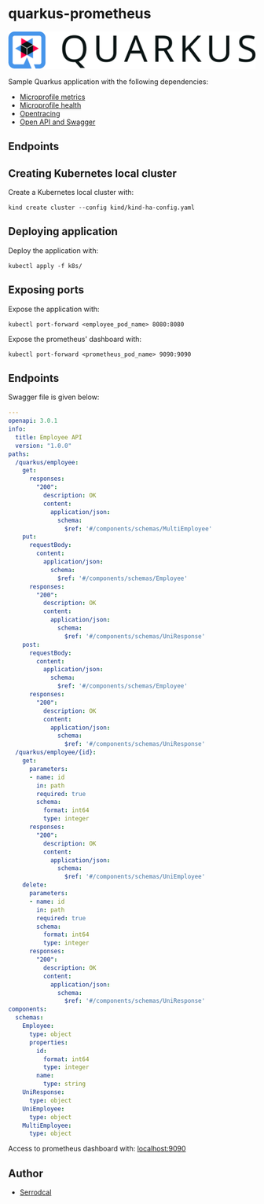 # quarkus-prometheus

![](/img/quarkus.png)

Sample Quarkus application with the following dependencies:

* [Microprofile metrics](https://quarkus.io/guides/microprofile-metrics)
* [Microprofile health](https://quarkus.io/guides/microprofile-health)
* [Opentracing](https://quarkus.io/guides/opentracing)
* [Open API and Swagger](https://quarkus.io/guides/openapi-swaggerui)

## Endpoints


## Creating Kubernetes local cluster

Create a Kubernetes local cluster with:
```
kind create cluster --config kind/kind-ha-config.yaml
```

## Deploying application

Deploy the application with:
```
kubectl apply -f k8s/
```

## Exposing ports

Expose the application with:
```
kubectl port-forward <employee_pod_name> 8080:8080
```

Expose the prometheus' dashboard with:
```
kubectl port-forward <prometheus_pod_name> 9090:9090
```

## Endpoints

Swagger file is given below:
```yaml
---
openapi: 3.0.1
info:
  title: Employee API
  version: "1.0.0"
paths:
  /quarkus/employee:
    get:
      responses:
        "200":
          description: OK
          content:
            application/json:
              schema:
                $ref: '#/components/schemas/MultiEmployee'
    put:
      requestBody:
        content:
          application/json:
            schema:
              $ref: '#/components/schemas/Employee'
      responses:
        "200":
          description: OK
          content:
            application/json:
              schema:
                $ref: '#/components/schemas/UniResponse'
    post:
      requestBody:
        content:
          application/json:
            schema:
              $ref: '#/components/schemas/Employee'
      responses:
        "200":
          description: OK
          content:
            application/json:
              schema:
                $ref: '#/components/schemas/UniResponse'
  /quarkus/employee/{id}:
    get:
      parameters:
      - name: id
        in: path
        required: true
        schema:
          format: int64
          type: integer
      responses:
        "200":
          description: OK
          content:
            application/json:
              schema:
                $ref: '#/components/schemas/UniEmployee'
    delete:
      parameters:
      - name: id
        in: path
        required: true
        schema:
          format: int64
          type: integer
      responses:
        "200":
          description: OK
          content:
            application/json:
              schema:
                $ref: '#/components/schemas/UniResponse'
components:
  schemas:
    Employee:
      type: object
      properties:
        id:
          format: int64
          type: integer
        name:
          type: string
    UniResponse:
      type: object
    UniEmployee:
      type: object
    MultiEmployee:
      type: object
```

Access to prometheus dashboard with: [localhost:9090](http:/localhost:9090)

## Author

* [Serrodcal](https://github.com/serrodcal)
